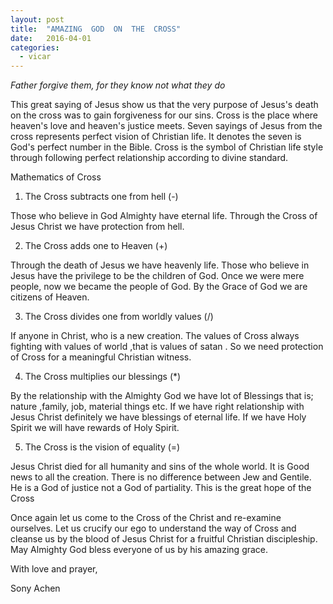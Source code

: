 ```yaml
---
layout: post
title:  "AMAZING  GOD  ON  THE  CROSS"
date:   2016-04-01
categories: 
  - vicar
---
```


*Father forgive them, for they know not what they do*

This great saying of Jesus show us that the very purpose of Jesus's death on the cross was to gain forgiveness for our sins. Cross is the place where heaven's love and heaven's justice meets. Seven sayings of Jesus from the cross represents perfect vision of Christian life. It denotes the seven is God's perfect number in the Bible. Cross is the symbol of Christian life style through following perfect relationship according to divine standard. 

Mathematics of Cross
  
1. The Cross subtracts one from hell (-)
                  
Those who believe in God Almighty have eternal life. Through the Cross of Jesus Christ we have protection from hell. 

2. The Cross adds one to Heaven (+)

Through the death of Jesus we have heavenly life. Those who believe in Jesus have the privilege to be the children of God. Once we were mere people, now we became the people of God. By the Grace of God we are citizens of Heaven.

3. The Cross divides one from worldly values (/)

If anyone in Christ, who is a new creation. The values of Cross always fighting with values of world ,that is values of satan . So we need protection of Cross for a meaningful Christian witness.

4. The Cross multiplies our blessings (*)

By the relationship with the Almighty God we have lot of Blessings that is; nature ,family, job, material things etc. If we have right relationship with Jesus Christ definitely we have blessings of eternal life. If we have Holy Spirit we will have rewards of Holy Spirit.

5. The Cross is the vision of equality (=)

Jesus Christ died for all humanity and sins of  the whole world. It is Good news to all the creation. There is no difference between Jew and Gentile. He   is a God of justice not a God of partiality. This is the great hope of the Cross

Once again let us come to the Cross of the Christ and re-examine ourselves. Let us crucify our ego to understand the way of Cross and cleanse us by the blood of Jesus Christ for a fruitful Christian discipleship. May Almighty God bless everyone of us by his amazing grace.


With love and prayer,	

Sony Achen 
